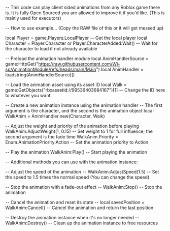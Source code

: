 -- This code can play client sided animations from any Roblox game there is. It is fully Open Sourced you are allowed to improve it if you'd like. (This is mainly used for executors)

-- How to use example... (Copy the RAW file of this or it will get messed up)

local Player = game.Players.LocalPlayer -- Get the local player
local Character = Player.Character or Player.CharacterAdded:Wait() -- Wait for the character to load if not already available

-- Preload the animation handler module
local AnimHandlerSource = game:HttpGet("https://raw.githubusercontent.com/Wi-sp/AnimationModule/refs/heads/main/Main")
local AnimHandler = loadstring(AnimHandlerSource)()

-- Load the animation asset using its asset ID
local Walk = game:GetObjects("rbxassetid://99536403684167")[1] -- Change the ID here to whatever you want.

-- Create a new animation instance using the animation handler
-- The first argument is the character, and the second is the animation object
local WalkAnim = AnimHandler.new(Character, Walk)

-- Adjust the weight and priority of the animation before playing
WalkAnim:AdjustWeight(1, 0.15) -- Set weight to 1 for full influence; the second argument is the fade time
WalkAnim.Priority = Enum.AnimationPriority.Action -- Set the animation priority to Action

-- Play the animation
WalkAnim:Play() -- Start playing the animation

-- Additional methods you can use with the animation instance:

-- Adjust the speed of the animation
-- WalkAnim:AdjustSpeed(1.5) -- Set the speed to 1.5 times the normal speed (You can change the speed)

-- Stop the animation with a fade-out effect
-- WalkAnim:Stop() -- Stop the animation

-- Cancel the animation and reset its state
-- local savedPosition = WalkAnim:Cancel() -- Cancel the animation and return the last position

-- Destroy the animation instance when it's no longer needed
-- WalkAnim:Destroy() -- Clean up the animation instance to free resources
